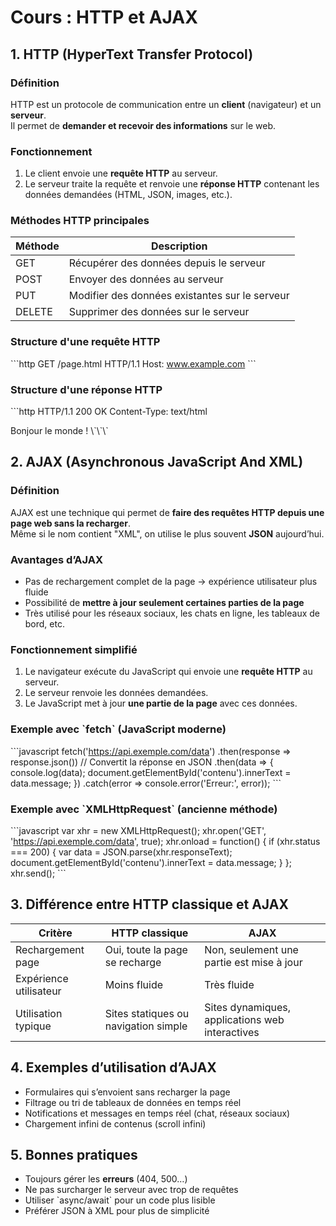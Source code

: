 # Cours : HTTP et AJAX

## 1. HTTP (HyperText Transfer Protocol)

### Définition
HTTP est un protocole de communication entre un **client** (navigateur) et un **serveur**.  
Il permet de **demander et recevoir des informations** sur le web.

### Fonctionnement
1. Le client envoie une **requête HTTP** au serveur.
2. Le serveur traite la requête et renvoie une **réponse HTTP** contenant les données demandées (HTML, JSON, images, etc.).

### Méthodes HTTP principales
| Méthode | Description |
|---------|------------|
| GET     | Récupérer des données depuis le serveur |
| POST    | Envoyer des données au serveur |
| PUT     | Modifier des données existantes sur le serveur |
| DELETE  | Supprimer des données sur le serveur |

### Structure d'une requête HTTP
\`\`\`http
GET /page.html HTTP/1.1
Host: www.example.com
\`\`\`

### Structure d'une réponse HTTP
\`\`\`http
HTTP/1.1 200 OK
Content-Type: text/html

<html>
  <body>Bonjour le monde !</body>
</html>
\`\`\`

## 2. AJAX (Asynchronous JavaScript And XML)

### Définition
AJAX est une technique qui permet de **faire des requêtes HTTP depuis une page web sans la recharger**.  
Même si le nom contient "XML", on utilise le plus souvent **JSON** aujourd’hui.

### Avantages d’AJAX
- Pas de rechargement complet de la page → expérience utilisateur plus fluide
- Possibilité de **mettre à jour seulement certaines parties de la page**
- Très utilisé pour les réseaux sociaux, les chats en ligne, les tableaux de bord, etc.

### Fonctionnement simplifié
1. Le navigateur exécute du JavaScript qui envoie une **requête HTTP** au serveur.
2. Le serveur renvoie les données demandées.
3. Le JavaScript met à jour **une partie de la page** avec ces données.

### Exemple avec \`fetch\` (JavaScript moderne)
\`\`\`javascript
fetch('https://api.exemple.com/data')
  .then(response => response.json()) // Convertit la réponse en JSON
  .then(data => {
    console.log(data);
    document.getElementById('contenu').innerText = data.message;
  })
  .catch(error => console.error('Erreur:', error));
\`\`\`

### Exemple avec \`XMLHttpRequest\` (ancienne méthode)
\`\`\`javascript
var xhr = new XMLHttpRequest();
xhr.open('GET', 'https://api.exemple.com/data', true);
xhr.onload = function() {
  if (xhr.status === 200) {
    var data = JSON.parse(xhr.responseText);
    document.getElementById('contenu').innerText = data.message;
  }
};
xhr.send();
\`\`\`

## 3. Différence entre HTTP classique et AJAX
| Critère            | HTTP classique                   | AJAX                                 |
|-------------------|---------------------------------|-------------------------------------|
| Rechargement page  | Oui, toute la page se recharge  | Non, seulement une partie est mise à jour |
| Expérience utilisateur | Moins fluide                   | Très fluide                          |
| Utilisation typique | Sites statiques ou navigation simple | Sites dynamiques, applications web interactives |

## 4. Exemples d’utilisation d’AJAX
- Formulaires qui s’envoient sans recharger la page
- Filtrage ou tri de tableaux de données en temps réel
- Notifications et messages en temps réel (chat, réseaux sociaux)
- Chargement infini de contenus (scroll infini)

## 5. Bonnes pratiques
- Toujours gérer les **erreurs** (404, 500…)
- Ne pas surcharger le serveur avec trop de requêtes
- Utiliser \`async/await\` pour un code plus lisible
- Préférer JSON à XML pour plus de simplicité
